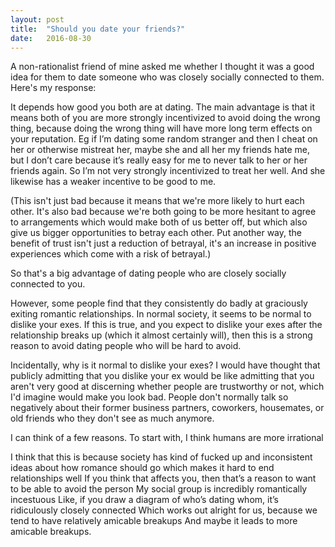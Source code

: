 ```yaml
---
layout: post
title:  "Should you date your friends?"
date:   2016-08-30
---
```


A non-rationalist friend of mine asked me whether I thought it was a good idea for them to date someone who was closely socially connected to them. Here's my response:

It depends how good you both are at dating. The main advantage is that it means both of you are more strongly incentivized to avoid doing the wrong thing, because doing the wrong thing will have more long term effects on your reputation. Eg if I’m dating some random stranger and then I cheat on her or otherwise mistreat her, maybe she and all her my friends hate me, but I don’t care because it’s really easy for me to never talk to her or her friends again. So I’m not very strongly incentivized to treat her well. And she likewise has a weaker incentive to be good to me.

(This isn't just bad because it means that we're more likely to hurt each other. It's also bad because we're both going to be more hesitant to agree to arrangements which would make both of us better off, but which also give us bigger opportunities to betray each other. Put another way, the benefit of trust isn't just a reduction of betrayal, it's an increase in positive experiences which come with a risk of betrayal.)

So that's a big advantage of dating people who are closely socially connected to you.

However, some people find that they consistently do badly at graciously exiting romantic relationships. In normal society, it seems to be normal to dislike your exes. If this is true, and you expect to dislike your exes after the relationship breaks up (which it almost certainly will), then this is a strong reason to avoid dating people who will be hard to avoid.

Incidentally, why is it normal to dislike your exes? I would have thought that publicly admitting that you dislike your ex would be like admitting that you aren't very good at discerning whether people are trustworthy or not, which I'd imagine would make you look bad. People don't normally talk so negatively about their former business partners, coworkers, housemates, or old friends who they don't see as much anymore.

I can think of a few reasons. To start with, I think humans are more irrational


I think that this is because society has kind of fucked up and inconsistent ideas about how romance should go
which makes it hard to end relationships well
If you think that affects you, then that’s a reason to want to be able to avoid the person
My social group is incredibly romantically incestuous
Like, if you draw a diagram of who’s dating whom, it’s ridiculously closely connected
Which works out alright for us, because we tend to have relatively amicable breakups
And maybe it leads to more amicable breakups.
